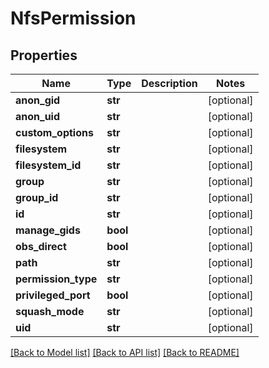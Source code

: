 # NfsPermission

## Properties
Name | Type | Description | Notes
------------ | ------------- | ------------- | -------------
**anon_gid** | **str** |  | [optional] 
**anon_uid** | **str** |  | [optional] 
**custom_options** | **str** |  | [optional] 
**filesystem** | **str** |  | [optional] 
**filesystem_id** | **str** |  | [optional] 
**group** | **str** |  | [optional] 
**group_id** | **str** |  | [optional] 
**id** | **str** |  | [optional] 
**manage_gids** | **bool** |  | [optional] 
**obs_direct** | **bool** |  | [optional] 
**path** | **str** |  | [optional] 
**permission_type** | **str** |  | [optional] 
**privileged_port** | **bool** |  | [optional] 
**squash_mode** | **str** |  | [optional] 
**uid** | **str** |  | [optional] 

[[Back to Model list]](../README.md#documentation-for-models) [[Back to API list]](../README.md#documentation-for-api-endpoints) [[Back to README]](../README.md)

